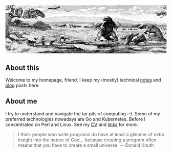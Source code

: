 ![tar pit](/static/tar-pit.png "tar pit")

## About this

Welcome to my homepage, friend. I keep my (mostly) technical [notes](notes) and [blog](blog) posts here.

## About me

I try to understand and navigate the tar pits of computing :-). Some of my preferred technologies nowadays are Go and Kubernetes. Before I concentrated on Perl and Linux. See my [CV](cv.md) and [links](links.md) for more.

> I think people who write programs do have at least a glimmer of extra insight into the nature of God... because creating a program often means that you have to create a small universe. -- Donald Knuth
